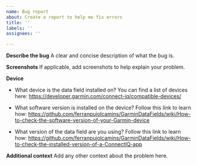 ```yaml
---
name: Bug report
about: Create a report to help me fix errors
title: ''
labels: ''
assignees: ''

---
```


**Describe the bug**
A clear and concise description of what the bug is.

**Screenshots**
If applicable, add screenshots to help explain your problem.

**Device**
- What device is the data field installed on? You can find a list of devices here:
https://developer.garmin.com/connect-iq/compatible-devices/

- What software version is installed on the device? Follow this link to learn how:
https://github.com/ferranpujolcamins/GarminDataFields/wiki/How-to-check-the-software-version-of-your-Garmin-device

- What version of the data field are you using? Follow this link to learn how:
https://github.com/ferranpujolcamins/GarminDataFields/wiki/How-to-check-the-installed-version-of-a-ConnectIQ-app

**Additional context**
Add any other context about the problem here.

